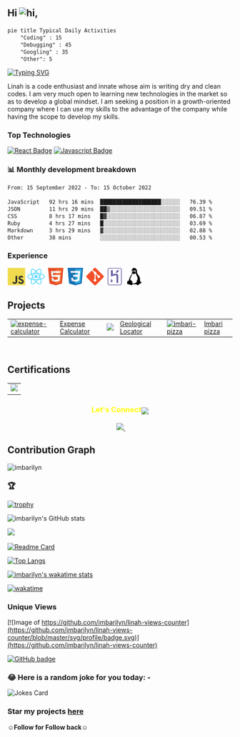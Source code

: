 ## Hi <img src="https://user-images.githubusercontent.com/1303154/88677602-1635ba80-d120-11ea-84d8-d263ba5fc3c0.gif" height="24px" width="24px" alt="hi">, 

```mermaid
pie title Typical Daily Activities
    "Coding" : 15
    "Debugging" : 45
    "Googling" : 35
    "Other": 5
```

[![Typing SVG](https://readme-typing-svg.herokuapp.com?color=2FA4D7&height=30&lines=I'm+Linah;A.K.A+Imbari)](https://git.io/typing-svg)

Linah is a code enthusiast  and innate whose aim is writing dry and clean codes. I am very much open to learning new technologies in the market so as to develop a global mindset. I am seeking a position in a
growth-oriented company where I can use my skills to the advantage of the company while having the scope to develop my skills. 

### Top Technologies

[![React Badge](https://img.shields.io/badge/-React-61DBFB?style=for-the-badge&labelColor=black&logo=react&logoColor=61DBFB)](#) [![Javascript Badge](https://img.shields.io/badge/-Javascript-F0DB4F?style=for-the-badge&labelColor=black&logo=javascript&logoColor=F0DB4F)](#) 

### 📊 Monthly development breakdown

<!--START_SECTION:waka-->

```text
From: 15 September 2022 - To: 15 October 2022

JavaScript   92 hrs 16 mins  ███████████████████░░░░░░   76.39 %
JSON         11 hrs 29 mins  ██▒░░░░░░░░░░░░░░░░░░░░░░   09.51 %
CSS          8 hrs 17 mins   █▓░░░░░░░░░░░░░░░░░░░░░░░   06.87 %
Ruby         4 hrs 27 mins   █░░░░░░░░░░░░░░░░░░░░░░░░   03.69 %
Markdown     3 hrs 29 mins   ▓░░░░░░░░░░░░░░░░░░░░░░░░   02.88 %
Other        38 mins         ░░░░░░░░░░░░░░░░░░░░░░░░░   00.53 %
```

<!--END_SECTION:waka-->

### Experience

<p align="left">
  <img src="https://raw.githubusercontent.com/devicons/devicon/master/icons/javascript/javascript-original.svg" alt="JavaScript" width="40" height="40" />
  <img src="https://raw.githubusercontent.com/devicons/devicon/master/icons/react/react-original.svg" alt="React" width="40" height="40" />
  <!-- <img src="https://raw.githubusercontent.com/devicons/devicon/master/icons/nodejs/nodejs-original.svg" alt="NodeJS" width="40" height="40" /> -->
  <img src="https://raw.githubusercontent.com/devicons/devicon/master/icons/html5/html5-original.svg" alt="HTML5" width="40" height="40" />
  <img src="https://raw.githubusercontent.com/devicons/devicon/master/icons/css3/css3-original.svg" alt="CSS" width="40" height="40" />
  <!-- <img src="https://raw.githubusercontent.com/devicons/devicon/master/icons/docker/docker-original.svg" alt="Docker" width="40" height="40" /> -->
  <img src="https://raw.githubusercontent.com/devicons/devicon/master/icons/git/git-original.svg" alt="Git" width="40" height="40" />
  <img src="https://raw.githubusercontent.com/devicons/devicon/master/icons/heroku/heroku-original.svg" alt="Heroku" width="40" height="40" />
<!-- <img src="https://raw.githubusercontent.com/devicons/devicon/master/icons/jquery/jquery-original.svg" alt="JQuery" width="40" height="40" /> -->
  <!-- <img src="https://raw.githubusercontent.com/devicons/devicon/master/icons/mongodb/mongodb-original.svg" alt="MongoDB" width="40" height="40" /> -->
  <!-- <img src="https://raw.githubusercontent.com/devicons/devicon/master/icons/mysql/mysql-original.svg" alt="MySQL" width="40" height="40" /> -->
  <!-- <img src="https://raw.githubusercontent.com/github/explore/80688e429a7d4ef2fca1e82350fe8e3517d3494d/topics/postgresql/postgresql.png"  alt="PostgreSQL" width="40" /> -->
  <!-- <img src="https://raw.githubusercontent.com/devicons/devicon/master/icons/python/python-original.svg" alt="Python" width="40" height="40" /> -->
  <img src="https://raw.githubusercontent.com/devicons/devicon/master/icons/linux/linux-plain.svg" alt="Linux" width="40" height="40" />
</p>

<h2 id="sample-projects">Projects</h2>
<table>
  <tbody>
    <tr>
      <td>
        <a href="https://expense-calculator-device.vercel.app/">
          <img
            width="300px"
            src="assets/projects/expense calc.png"
            alt="expense-calculator"
          />
        </a>
      </td>
      <td>
        <a href="https://expense-calculator-device.vercel.app/"
          >Expense Calculator</a>
      </td>
      <td>
        <a href="https://imbarilyn.github.io/Kuloketi-Divaisi/">
          <img
            width="300px"
            src="assets/projects/geoloc1.png"
          />
        </a>
      </td>
      <td>
        <a href="https://imbarilyn.github.io/Kuloketi-Divaisi/"
          >Geological Locator</a>
      </td>
        <td>
        <a href="https://imbari-pizza.vercel.app/">
          <img
            width="300px"
            src="assets/projects/imbari-pizza.png"
            alt="imbari-pizza"
          />
        </a>
      </td>
      <td>
        <a href="https://imbari-pizza.vercel.app/"
          >Imbari pizza</a>
      </td>
    </tr>   
  </tbody>
</table>

<br />

  <h2>Certifications</h2>  
<table>
  <tbody>
    <tr>
      <td>
        <a href="">
          <img
            width="300px"
            src="assets/certificates/Linah hourofcode.jpg"
          />
        </a>
      </td>
      <!-- <td>
        <a href=""
          >Verify</a
        >
      </td> -->
      <!-- <td>
        <a href="https://www.hackerrank.com/certificates/12d1fbc424ce">
          <img
            src="assets/certificates/Hackerrankproblemsolving.png"
            width="300px"
          />
        </a>
      </td>
      <td>
        <a href="https://www.hackerrank.com/certificates/12d1fbc424ce"
          >Verify</a
        >
      </td> -->
    </tr>
  </tbody>
</table>
</details>
</h2>

<h3 align="center" style="color:yellow;margin-bottom: 20px;" >Let's Connect<img src="https://github.com/hariketsheth/hariketsheth/blob/main/img/handshake.gif" height="32px" style="margin-bottom: -5px;"  > </h3>  
<p align='center'>
  <!-- <a href="https://www.linkedin.com/in/imbarilyn/">
    <img src="https://img.shields.io/badge/linkedin-%230077B5.svg?&style=for-the-badge&logo=linkedin&logoColor=white" />
  </a>&nbsp;&nbsp; -->
  <!-- <a href="https://instagram.com/imbarilyn.hb">
    <img src="https://img.shields.io/badge/instagram-%23E4405F.svg?&style=for-the-badge&logo=instagram&logoColor=white" />         -->
  </a>&nbsp;&nbsp;
 <!-- <a href="https://wa.me/+254792496898">
  <img src="https://img.shields.io/badge/WhatsApp-25D366?style=for-the-badge&logo=whatsapp&logoColor=white" />
 </a>&nbsp;&nbsp; -->
 <a href="mailto:linahmuhonjaimbari@gmail.com">
  <img src="https://img.shields.io/badge/Gmail-D14836?style=for-the-badge&logo=gmail&logoColor=white" />
 </a>&nbsp;&nbsp;
</p>

<p align='center'>
  <!-- <a href="https://twitter.com/imbarilyn_hb">
    <img src="https://img.shields.io/badge/Twitter-1DA1F2?style=for-the-badge&logo=twitter&logoColor=white" />
  </a>&nbsp;&nbsp; -->
  <!-- <a href="https://github.com/imbarilyn">
    <img src="https://img.shields.io/badge/GitHub-100000?style=for-the-badge&logo=github&logoColor=white" />        
  </a>&nbsp;&nbsp; -->
 <!-- <a href="https://www.reddit.com/user/imbarilyn">
  <img src="	https://img.shields.io/badge/Reddit-FF4500?style=for-the-badge&logo=reddit&logoColor=white" />
 </a>&nbsp;&nbsp; -->
 <!-- <a href="https://www.youtube.com/channel/UCgHKQfyNh8thOZtS4kfQG-A">
  <img src="https://img.shields.io/badge/YouTube-FF0000?style=for-the-badge&logo=youtube&logoColor=white" />
 </a>&nbsp;&nbsp; -->
</p>

## Contribution Graph

<p>
  <img align="left" src="https://activity-graph.herokuapp.com/graph?username=imbarilyn&theme=github" alt="imbarilyn" />
</p>
&nbsp;
<br />

### 🏆 <!--My Trophies-->

[![trophy](https://github-profile-trophy.vercel.app/?username=imbarilyn&theme=onedark&no-bg=false&count_private=true)](https://github.com/imbarilyn/imbarilyn)


<!--### Github Stats-->

![imbarilyn's GitHub stats](https://github-readme-stats.vercel.app/api?username=imbarilyn&count_private=true&show_icons=true&theme=dark&title_color=009933&include_all_commits=true)

<p><img width="400px" src="https://github-readme-streak-stats.herokuapp.com/?user=imbarilyn&theme=dark" /></p>      

<!--### Github extra pins-->

[![Readme Card](https://github-readme-stats.vercel.app/api/pin/?username=imbarilyn&repo=imbarilyn&theme=dark&title_color=009933)](https://github.com/imbarilyn/imbarilyn&show_owner=true&count_private=true)

[![Top Langs](https://github-readme-stats.vercel.app/api/top-langs/?username=imbarilyn&layout=compact&theme=dark&title_color=009933)](https://github.com/imbarilyn/imbarilyn)
<!-- 
![LeetCode Stats](https://leetcode.card.workers.dev/imbarilyn?theme=dark&font=source_code_pro&extension=null) -->

<!-- ![imbarilyn's LeetCode Stats](https://leetcode-stats.vercel.app/api?username=imbarilyn&theme=Dark) -->

[![imbarilyn's wakatime stats](https://github-readme-stats.vercel.app/api/wakatime?username=imbarilyn&theme=dark&title_color=009933)](https://github.com/imbarilyn/imbarilyn)

[![wakatime](https://wakatime.com/badge/user/cb788a51-df66-4ab7-a791-748d096f5c6b.svg)](https://wakatime.com/@cb788a51-df66-4ab7-a791-748d096f5c6b)

### Unique Views

[![Image of https://github.com/imbarilyn/linah-views-counter](https://github.com/imbarilyn/linah-views-counter/blob/master/svg/profile/badge.svg)](https://github.com/imbarilyn/linah-views-counter)


<p>
  <a href="https://github.com/imbarilyn?tab=followers">
    <img src="https://img.shields.io/github/followers/imbarilyn?label=Followers&logo=GitHub&style=for-the-badge" alt="GitHub badge" />
  </a>
</p>

### 😂 Here is a random joke for you today: -

![Jokes Card](https://readme-jokes.vercel.app/api)


### Star my projects [here](https://github.com/imbarilyn?tab=repositories)

:relaxed:__Follow for Follow back__:relaxed:

